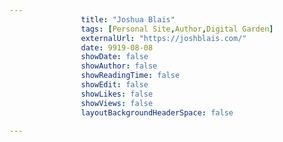 ---
                title: "Joshua Blais"
                tags: [Personal Site,Author,Digital Garden]
                externalUrl: "https://joshblais.com/"
                date: 9919-08-08
                showDate: false
                showAuthor: false
                showReadingTime: false
                showEdit: false
                showLikes: false
                showViews: false
                layoutBackgroundHeaderSpace: false
                ---
